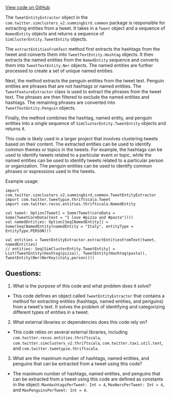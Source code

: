 [View code on GitHub](https://github.com/misbahsy/the-algorithm/src/scala/com/twitter/simclusters_v2/summingbird/common/TweetEntityExtractor.scala)

The `TweetEntityExtractor` object in the `com.twitter.simclusters_v2.summingbird.common` package is responsible for extracting entities from a tweet. It takes in a `Tweet` object and a sequence of `NamedEntity` objects and returns a sequence of `SimClusterEntity.TweetEntity` objects. 

The `extractEntitiesFromText` method first extracts the hashtags from the tweet and converts them into `TweetTextEntity.Hashtag` objects. It then extracts the named entities from the `NamedEntity` sequence and converts them into `TweetTextEntity.Ner` objects. The named entities are further processed to create a set of unique named entities. 

Next, the method extracts the penguin entities from the tweet text. Penguin entities are phrases that are not hashtags or named entities. The `TweetFeatureExtractor` class is used to extract the phrases from the tweet text. The phrases are then filtered to exclude the named entities and hashtags. The remaining phrases are converted into `TweetTextEntity.Penguin` objects.

Finally, the method combines the hashtag, named entity, and penguin entities into a single sequence of `SimClusterEntity.TweetEntity` objects and returns it.

This code is likely used in a larger project that involves clustering tweets based on their content. The extracted entities can be used to identify common themes or topics in the tweets. For example, the hashtags can be used to identify tweets related to a particular event or topic, while the named entities can be used to identify tweets related to a particular person or organization. The penguin entities can be used to identify common phrases or expressions used in the tweets. 

Example usage:

```
import com.twitter.simclusters_v2.summingbird.common.TweetEntityExtractor
import com.twitter.tweetypie.thriftscala.Tweet
import com.twitter.recos.entities.thriftscala.NamedEntity

val tweet: Option[Tweet] = Some(Tweet(coreData = Some(TweetCoreData(text = "I love #pizza and #pasta"))))
val namedEntities: Option[Seq[NamedEntity]] = Some(Seq(NamedEntity(namedEntity = "Italy", entityType = EntityType.PERSON)))

val entities = TweetEntityExtractor.extractEntitiesFromText(tweet, namedEntities)
// entities: Seq[SimClusterEntity.TweetEntity] = List(TweetEntity(Hashtag(pizza)), TweetEntity(Hashtag(pasta)), TweetEntity(Ner(NerKey(italy,person))))
```
## Questions: 
 1. What is the purpose of this code and what problem does it solve? 
- This code defines an object called `TweetEntityExtractor` that contains a method for extracting entities (hashtags, named entities, and penguins) from a tweet's text. It solves the problem of identifying and categorizing different types of entities in a tweet.

2. What external libraries or dependencies does this code rely on? 
- This code relies on several external libraries, including `com.twitter.recos.entities.thriftscala`, `com.twitter.simclusters_v2.thriftscala`, `com.twitter.taxi.util.text`, and `com.twitter.tweetypie.thriftscala`. 

3. What are the maximum number of hashtags, named entities, and penguins that can be extracted from a tweet using this code? 
- The maximum number of hashtags, named entities, and penguins that can be extracted from a tweet using this code are defined as constants in the object: `MaxHashtagsPerTweet: Int = 4`, `MaxNersPerTweet: Int = 4`, and `MaxPenguinsPerTweet: Int = 4`.